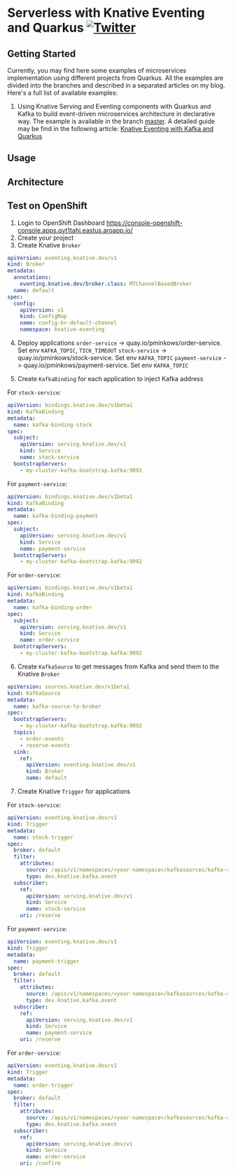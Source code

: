 # Serverless with Knative Eventing and Quarkus [![Twitter](https://img.shields.io/twitter/follow/piotr_minkowski.svg?style=social&logo=twitter&label=Follow%20Me)](https://twitter.com/piotr_minkowski)

## Getting Started
Currently, you may find here some examples of microservices implementation using different projects from Quarkus. All the examples are divided into the branches and described in a separated articles on my blog. Here's a full list of available examples:
1. Using Knative Serving and Eventing components with Quarkus and Kafka to build event-driven microservices architecture in declarative way. The example is available in the branch [master](https://github.com/piomin/sample-quarkus-serverless-kafka/tree/master). A detailed guide may be find in the following article: [Knative Eventing with Kafka and Quarkus](https://piotrminkowski.com/2021/03/31/knative-eventing-with-kafka-and-quarkus/)

## Usage

## Architecture

## Test on OpenShift

1. Login to OpenShift Dashboard https://console-openshift-console.apps.qyt1tahi.eastus.aroapp.io/
2. Create your project
3. Create Knative `Broker`

```yaml
apiVersion: eventing.knative.dev/v1
kind: Broker
metadata:
  annotations:
    eventing.knative.dev/broker.class: MTChannelBasedBroker
  name: default
spec:
  config:
    apiVersion: v1
    kind: ConfigMap
    name: config-br-default-channel
    namespace: knative-eventing
```

4. Deploy applications
`order-service` -> quay.io/pminkows/order-service. Set env `KAFKA_TOPIC`, `TICK_TIMEOUT`
`stock-service` -> quay.io/pminkows/stock-service. Set env `KAFKA_TOPIC`
`payment-service` -> quay.io/pminkows/payment-service. Set env `KAFKA_TOPIC`

5. Create `KafkaBinding` for each application to inject Kafka address

For `stock-service`:
```yaml
apiVersion: bindings.knative.dev/v1beta1
kind: KafkaBinding
metadata:
  name: kafka-binding-stock
spec:
  subject:
    apiVersion: serving.knative.dev/v1
    kind: Service
    name: stock-service
  bootstrapServers:
    - my-cluster-kafka-bootstrap.kafka:9092
```
For `payment-service`:
```yaml
apiVersion: bindings.knative.dev/v1beta1
kind: KafkaBinding
metadata:
  name: kafka-binding-payment
spec:
  subject:
    apiVersion: serving.knative.dev/v1
    kind: Service
    name: payment-service
  bootstrapServers:
    - my-cluster-kafka-bootstrap.kafka:9092
```
For `order-service`:
```yaml
apiVersion: bindings.knative.dev/v1beta1
kind: KafkaBinding
metadata:
  name: kafka-binding-order
spec:
  subject:
    apiVersion: serving.knative.dev/v1
    kind: Service
    name: order-service
  bootstrapServers:
    - my-cluster-kafka-bootstrap.kafka:9092
```

6. Create `KafkaSource` to get messages from Kafka and send them to the Knative `Broker`

```yaml
apiVersion: sources.knative.dev/v1beta1
kind: KafkaSource
metadata:
  name: kafka-source-to-broker
spec:
  bootstrapServers:
    - my-cluster-kafka-bootstrap.kafka:9092
  topics:
    - order-events
    - reserve-events
  sink:
    ref:
      apiVersion: eventing.knative.dev/v1
      kind: Broker
      name: default
```

7. Create Knative `Trigger` for applications

For `stock-service`:
```yaml
apiVersion: eventing.knative.dev/v1
kind: Trigger
metadata:
  name: stock-trigger
spec:
  broker: default
  filter:
    attributes:
      source: /apis/v1/namespaces/<your-namespace>/kafkasources/kafka-source-to-broker#<your-topic>
      type: dev.knative.kafka.event
  subscriber:
    ref:
      apiVersion: serving.knative.dev/v1
      kind: Service
      name: stock-service
    uri: /reserve
```

For `payment-service`:
```yaml
apiVersion: eventing.knative.dev/v1
kind: Trigger
metadata:
  name: payment-trigger
spec:
  broker: default
  filter:
    attributes:
      source: /apis/v1/namespaces/<your-namespace>/kafkasources/kafka-source-to-broker#<your-topic>
      type: dev.knative.kafka.event
  subscriber:
    ref:
      apiVersion: serving.knative.dev/v1
      kind: Service
      name: payment-service
    uri: /reserve
```

For `order-service`:
```yaml
apiVersion: eventing.knative.dev/v1
kind: Trigger
metadata:
  name: order-trigger
spec:
  broker: default
  filter:
    attributes:
      source: /apis/v1/namespaces/<your-namespace>/kafkasources/kafka-source-to-broker#<your-topic>
      type: dev.knative.kafka.event
  subscriber:
    ref:
      apiVersion: serving.knative.dev/v1
      kind: Service
      name: order-service
    uri: /confirm
```